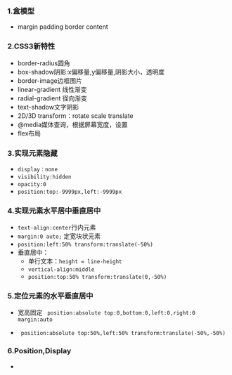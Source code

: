 ### 1.盒模型

- margin     padding   border   content

### 2.CSS3新特性

- border-radius圆角
- box-shadow阴影:x偏移量,y偏移量,阴影大小，透明度
- border-image边框图片
- linear-gradient 线性渐变
- radial-gradient 径向渐变
- text-shadow文字阴影
- 2D/3D transform：rotate  scale  translate
- @media媒体查询，根据屏幕宽度，设置
- flex布局

### 3.实现元素隐藏

- `display：none`
- `visibility:hidden`
- `opacity:0`
- `position:top:-9999px,left:-9999px`

### 4.实现元素水平居中垂直居中

- `text-align:center`行内元素
- `margin:0 auto;`  定宽块状元素
- `position:left:50% transform:translate(-50%)`
- 垂直居中：
  - 单行文本：`height = line-height`
  - `vertical-align:middle` 
  - `position:top:50% transform:translate(0,-50%)`

### 5.定位元素的水平垂直居中

- 宽高固定 ` position:absolute top:0,bottom:0,left:0,right:0 margin:auto`

- ` position:absolute top:50%,left:50% transform:translate(-50%,-50%)`

### 6.Position,Display

- 